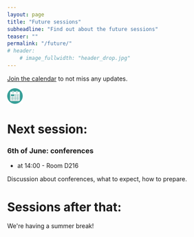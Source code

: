 ```yaml
---
layout: page
title: "Future sessions"
subheadline: "Find out about the future sessions"
teaser: ""
permalink: "/future/"
# header:
    # image_fullwidth: "header_drop.jpg"
---
```


[Join the calendar](/join/) to not miss any updates.

<a href="https://calendar.google.com/calendar/u/0?cid=Y182YWY0NGNmNjYzYTFiZmU2OGY3MGU1MmExMWEwMDlmN2VkNjE5ZmRlOTBjNjE5ZjA2YWUxYmQ0Y2NhOGQ3YzlkQGdyb3VwLmNhbGVuZGFyLmdvb2dsZS5jb20I"><img src="/images/calendar_logo3.png"/></a>

# Next session:

### 6th of June: conferences

 * at 14:00 - Room D216

Discussion about conferences, what to expect, how to prepare.

# Sessions after that:

<!-- 
## 11th of April: Geopolotics and ecology

 * at 14:00 - Room D216

Alain Danet is going to lead a discussion on the geopolitical aspect of addressing climate change and environmental issues. It will be based on the [recent work](https://www.chaireeconomieduclimat.org/en/viewpoints-en/book-club-en/the-chair-read-for-you-vers-lecologie-de-guerre-une-histoire-environnementale-de-la-paix-by-pierre-charbonnier/
) of Pierre Charbonnier. 
 -->

We're having a summer break!

<!-- https://calendar.google.com/calendar/u/0?cid=Y182YWY0NGNmNjYzYTFiZmU2OGY3MGU1MmExMWEwMDlmN2VkNjE5ZmRlOTBjNjE5ZjA2YWUxYmQ0Y2NhOGQ3YzlkQGdyb3VwLmNhbGVuZGFyLmdvb2dsZS5jb20 -->